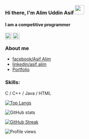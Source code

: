 ### Hi there, I'm Alim Uddin Asif <img src="https://raw.githubusercontent.com/ankitpriyarup/ankitpriyarup/master/Hi.gif" width="30px"></h3>
#### I am a competitive programmer
<a href="https://codeforces.com/profile/asifalim">
  <img align="left" width="22px" src="https://cdn.jsdelivr.net/npm/simple-icons@v3/icons/codeforces.svg" />
</a>
<a href="https://www.codechef.com/users/asif_alim">
  <img align="left" width="22px" src="https://cdn.jsdelivr.net/npm/simple-icons@v3/icons/codechef.svg" />
</a>
<br />

### About me
- [facebook/Asif Alim](https://www.facebook.com/profile.php?id=100006162766396)
- [linkedin/asif alim](https://www.linkedin.com/in/asif-alim-a24b1b1a7/)
- [Portfolio](https://asifalim.github.io/Portfolio_project/)

### Skills:
C / C++ / Java / HTML

 [![Top Langs](https://github-readme-stats.vercel.app/api/top-langs/?username=asifalim&theme=dark&layout=compact&align=right&width=40%)](https://github.com/asifalim/github-readme-stats)

![GitHub stats](https://github-readme-stats.vercel.app/api?username=asifalim&show_icons=true&hide=contribs,prs&cache_seconds=86400&theme=merko)

 [![GitHub Streak](https://github-readme-streak-stats.herokuapp.com/?user=asifalim&currStreakNum=2FD3EB&fire=pink&sideLabels=F00&theme=nightowl)](https://git.io/streak-stats)

![Profile views](https://gpvc.arturio.dev/asifalim)  
